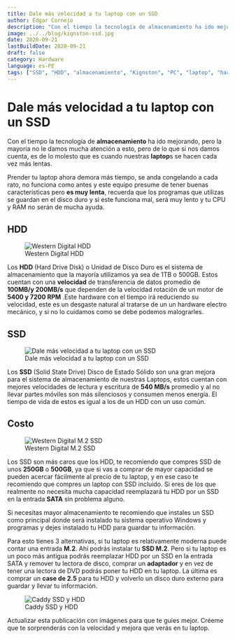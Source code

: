 ```yaml
---
title: Dale más velocidad a tu laptop con un SSD
author: Edgar Cornejo
description: "Con el tiempo la tecnología de almacenamiento ha ido mejorando, pero la mayoría no le damos mucha atención a esto, pero de lo que si nos damos cuenta, es de lo molesto que es cuando nuestras laptops se hacen cada vez más lentas."
image: ../../blog/kignston-ssd.jpg
date: 2020-09-21
lastBuildDate: 2020-09-21
draft: false
category: Hardware
language: es-PE
tags: ["SSD", "HDD", "almacenamiento", "Kignston", "PC", "laptop", "hardware"]
---
```


# Dale más velocidad a tu laptop con un SSD

Con el tiempo la tecnología de **almacenamiento** ha ido mejorando, pero la mayoría no le damos mucha atención a esto, pero de lo que si nos damos cuenta, es de lo molesto que es cuando nuestras **laptop**s se hacen cada vez más lentas.

Prender tu laptop ahora demora más tiempo, se anda congelando a cada rato, no funciona como antes y este equipo presume de tener buenas características pero **es muy lenta**, recuerda que los programas que utilizas se guardan en el disco duro y si este funciona mal, será muy lento y tu CPU y RAM no serán de mucha ayuda.

## HDD

<figure>
  <img src="../../blog/western-digital-hdd.jpg" alt="Western Digital HDD"/>
  <figcaption>Western Digital HDD</figcaption>
</figure>

Los **HDD** (Hard Drive Disk) o Unidad de Disco Duro es el sistema de almacenamiento que la mayoría utilizamos ya sea de 1TB o 500GB. Estos cuentan con una **velocidad** de transferencia de datos promedio de **100MB/y 200MB/s** que dependen de la velocidad rotación de un motor de **5400 y 7200 RPM** .Este hardware con el tiempo irá reduciendo su velocidad, este es un desgaste natural al tratarse de un un hardware electro mecánico, y si no lo cuidamos como se debe podemos malograrles.

## SSD

<figure>
  <img src="../../blog/kignston-ssd.jpg" alt="Dale más velocidad a tu laptop con un SSD"/>
  <figcaption>Dale más velocidad a tu laptop con un SSD</figcaption>
</figure>

Los **SSD** (Solid State Drive) Disco de Estado Sólido son una gran mejora para el sistema de almacenamiento de nuestras Laptops, estos cuentan con mejores velocidades de lectura y escritura de **540 MB/s** promedio y al no llevar partes móviles son más silenciosos y consumen menos energía. El tiempo de vida de estos es igual a los de un HDD con un uso común.

## Costo

<figure>
  <img src="../../blog/western-digital-m2-ssd.jpg" alt="Western Digital M.2 SSD"/>
  <figcaption>Western Digital M.2 SSD</figcaption>
</figure>

Los SSD son más caros que los HDD, te recomiendo que compres SSD de unos **250GB** o **500GB**, ya que si vas a comprar de mayor capacidad se pueden acercar fácilmente al precio de tu laptop, y en ese caso te recomiendo que compres un laptop con SSD incluido. Si eres de los que realmente no necesita mucha capacidad reemplazará tu HDD por un SSD en la entrada **SATA** sin problema alguno.

Si necesitas mayor almacenamiento te recomiendo que instales un SSD como principal donde será instalado tu sistema operativo Windows y programas y dejes instalado tu HDD para guardar tu información.

Para esto tienes 3 alternativas, si tu laptop es relativamente moderna puede contar una entrada **M.2**. Ahí podrás instalar tu **SSD M.2**. Pero si tu laptop es un poco más antigua podrás reemplazar HDD por un SSD en la entrada SATA y remover tu lectora de disco, comprar un **adaptador** y en vez de tener una lectora de DVD podrás poner tu HDD en tu laptop. La última es comprar un **case de 2.5** para tu HDD y volverlo un disco duro externo para guardar y llevar tu información.

<figure>
  <img src="../../blog/caddy-ssd-y-hdd.jpg" alt="Caddy SSD y HDD"/>
  <figcaption>Caddy SSD y HDD</figcaption>
</figure>

Actualizar esta publicación con imágenes para que te guíes mejor. Créeme que te sorprenderás con la velocidad y mejora que verás en tu laptop.
